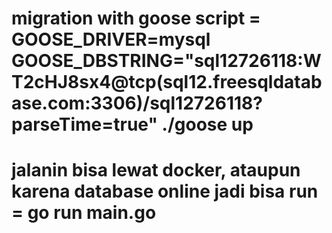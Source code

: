 # migration with goose script =    GOOSE_DRIVER=mysql GOOSE_DBSTRING="sql12726118:WT2cHJ8sx4@tcp(sql12.freesqldatabase.com:3306)/sql12726118?parseTime=true" ./goose up

# jalanin bisa lewat docker, ataupun karena database online jadi bisa run = go run main.go